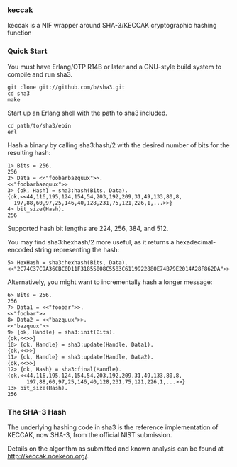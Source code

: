 ### keccak

keccak is a NIF wrapper around SHA-3/KECCAK cryptographic hashing function

### Quick Start

You must have Erlang/OTP R14B or later and a GNU-style build system to compile and run sha3.

	git clone git://github.com/b/sha3.git
	cd sha3
	make

Start up an Erlang shell with the path to sha3 included.

	cd path/to/sha3/ebin
	erl

Hash a binary by calling sha3:hash/2 with the desired number of bits for the resulting hash:

	1> Bits = 256.
	256
	2> Data = <<"foobarbazquux">>.
	<<"foobarbazquux">>
	3> {ok, Hash} = sha3:hash(Bits, Data).
	{ok,<<44,116,195,124,154,54,203,192,209,31,49,133,80,8,
	  197,88,60,97,25,146,40,128,231,75,121,226,1,...>>}
	4> bit_size(Hash).
	256

Supported hash bit lengths are 224, 256, 384, and 512.

You may find sha3:hexhash/2 more useful, as it returns a hexadecimal-encoded string representing the hash:

	5> HexHash = sha3:hexhash(Bits, Data).
	<<"2C74C37C9A36CBC0D11F31855008C5583C6119922880E74B79E2014A28F862DA">>

Alternatively, you might want to incrementally hash a longer message:

	6> Bits = 256.
	256
	7> Data1 = <<"foobar">>.
	<<"foobar">>
	8> Data2 = <<"bazquux">>.
	<<"bazquux">>
	9> {ok, Handle} = sha3:init(Bits).
	{ok,<<>>}
	10> {ok, Handle} = sha3:update(Handle, Data1).
	{ok,<<>>}
	11> {ok, Handle} = sha3:update(Handle, Data2).
	{ok,<<>>}
	12> {ok, Hash} = sha3:final(Handle).
	{ok,<<44,116,195,124,154,54,203,192,209,31,49,133,80,8,
	      197,88,60,97,25,146,40,128,231,75,121,226,1,...>>}
	13> bit_size(Hash).
	256

### The SHA-3 Hash

The underlying hashing code in sha3 is the reference implementation of KECCAK, now SHA-3, from the official NIST submission.

Details on the algorithm as submitted and known analysis can be found at http://keccak.noekeon.org/.
